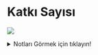 # Katkı Sayısı
![](https://github-readme-streak-stats.herokuapp.com/?user=heytrgithub&theme=dark&hide_border=false&locale=tr)
<details>
<summary>Notları Görmek için tıklayın!</summary>
  
# Notlar
## 30 Eylül 2024
Son zamanlarda katkıların baya düştüğünün farkındayım. Elinde sonunda 1 milyon değişikliği geçtik. Birkaç güne projelerin daha verimli çalışması için 2. versiyonunu geliştirip 1. versiyonlarını devre dışı bırakacağım. 4. projenin 1. versiyonunu devre dışı bıraktım.
</details>
